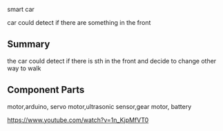 smart car

car could detect if there are something in the front

## Summary

the car could detect if there is sth in the front and decide to change other way to walk

## Component Parts

motor,arduino, servo motor,ultrasonic sensor,gear motor, battery

https://www.youtube.com/watch?v=1n_KjpMfVT0


